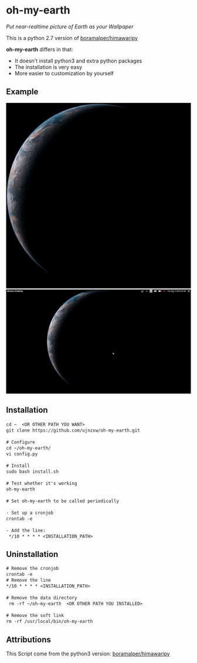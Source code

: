 # oh-my-earth

*Put near-realtime picture of Earth as your Wallpaper*

This is a python 2.7 version of [boramalper/himawaripy](https://github.com/boramalper/himawaripy)

**oh-my-earth** differs in that:

* It doesn't install python3 and extra python packages
* The installation is very easy
* More easier to customization by yourself


## Example

![Picture 1. oh-my-earth Wallpaper Example 1](https://github.com/ujnzxw/picture/blob/master/oh-my-earth-example-1.png)
![Picture 2. oh-my-earth Wallpaper Example 2](https://github.com/ujnzxw/picture/blob/master/oh-my-earth-example-2.png)

## Installation

    cd ~  <OR OTHER PATH YOU WANT>
    git clone https://github.com/ujnzxw/oh-my-earth.git

    # Configure
    cd ~/oh-my-earth/
    vi config.py

    # Install
    sudo bash install.sh

    # Test whether it's working
    oh-my-earth

    # Set oh-my-earth to be called periodically

    - Set up a cronjob
    crontab -e

    - Add the line:
     */10 * * * * <INSTALLATION_PATH>

## Uninstallation
    # Remove the cronjob
    crontab -e
    # Remove the line
    */10 * * * * <INSTALLATION_PATH>

    # Remove the data directory
     rm -rf ~/oh-my-earth  <OR OTHER PATH YOU INSTALLED>

    # Remove the soft link
    rm -rf /usr/local/bin/oh-my-earth

## Attributions
This Script come from the python3 version:
[boramalper/himawaripy](https://github.com/boramalper/himawaripy)
